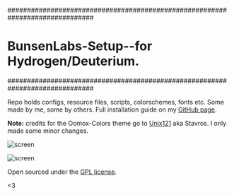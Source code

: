 ##############################################################################
# BunsenLabs-Setup--for Hydrogen/Deuterium.
##############################################################################

Repo holds configs, resource files, scripts, colorschemes, fonts etc. Some made by me, some by others.
Full installation guide on my [GitHub page](https://lgeurts.github.io).

**Note:** credits for the Oomox-Colors theme go to [Unix121](https://github.com/unix121) aka Stavros. I only made some minor changes.

![screen]()

![screen]()

Open sourced under the [GPL license](LICENSE).

<3

